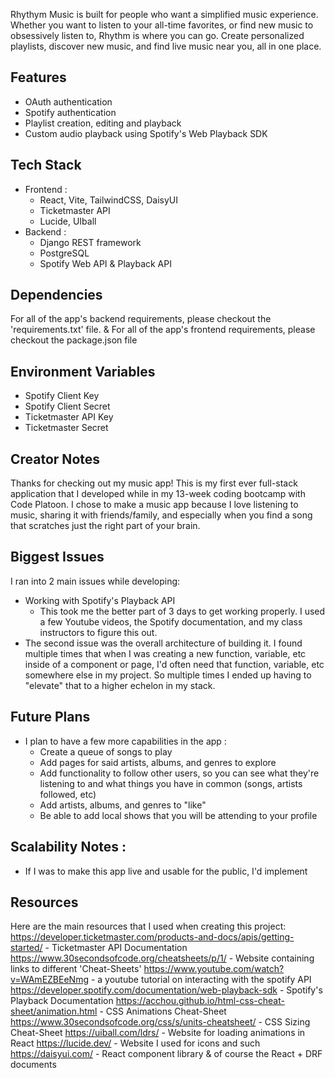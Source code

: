  Rhythym Music is built for people who want a simplified music experience.
 Whether you want to listen to your all-time favorites, or find new music to obsessively listen to, Rhythm is where you can go.
 Create personalized playlists, discover new music, and find live music near you, all in one place. 

## Features
- OAuth authentication 
- Spotify authentication
- Playlist creation, editing and playback
- Custom audio playback using Spotify's Web Playback SDK

## Tech Stack
- Frontend :
  - React, Vite, TailwindCSS, DaisyUI
  - Ticketmaster API
  - Lucide, UIball
- Backend :
  - Django REST framework
  - PostgreSQL
  - Spotify Web API & Playback API

## Dependencies
For all of the app's backend requirements, please checkout the 'requirements.txt' file.
& For all of the app's frontend requirements, please checkout the package.json file

## Environment Variables
- Spotify Client Key
- Spotify Client Secret
- Ticketmaster API Key
- Ticketmaster Secret

## Creator Notes
Thanks for checking out my music app! This is my first ever full-stack application that I developed while in my 13-week coding bootcamp with Code Platoon.
I chose to make a music app because I love listening to music, sharing it with friends/family, and especially when you find a song that scratches just the right part of your brain.

## Biggest Issues
I ran into 2 main issues while developing:
- Working with Spotify's Playback API
  - This took me the better part of 3 days to get working properly. I used a few Youtube videos, the Spotify documentation, and my class instructors to figure this out.
- The second issue was the overall architecture of building it. I found multiple times that when I was creating a new function, variable, etc inside of a component or page, I'd
often need that function, variable, etc somewhere else in my project. So multiple times I ended up having to "elevate" that to a higher echelon in my stack.

## Future Plans
- I plan to have a few more capabilities in the app :
  - Create a queue of songs to play
  - Add pages for said artists, albums, and genres to explore 
  - Add functionality to follow other users, so you can see what they're listening to and what things you have in common (songs, artists followed, etc)
  - Add artists, albums, and genres to "like" 
  - Be able to add local shows that you will be attending to your profile

## Scalability Notes :
- If I was to make this app live and usable for the public, I'd implement



## Resources
Here are the main resources that I used when creating this project:
https://developer.ticketmaster.com/products-and-docs/apis/getting-started/ - Ticketmaster API Documentation
https://www.30secondsofcode.org/cheatsheets/p/1/ - Website containing links to different 'Cheat-Sheets'
https://www.youtube.com/watch?v=WAmEZBEeNmg - a youtube tutorial on interacting with the spotify API
https://developer.spotify.com/documentation/web-playback-sdk - Spotify's Playback Documentation
https://acchou.github.io/html-css-cheat-sheet/animation.html - CSS Animations Cheat-Sheet
https://www.30secondsofcode.org/css/s/units-cheatsheet/ - CSS Sizing Cheat-Sheet 
https://uiball.com/ldrs/ - Website for loading animations in React
https://lucide.dev/ - Website I used for icons and such
https://daisyui.com/ - React component library
& of course the React + DRF documents

